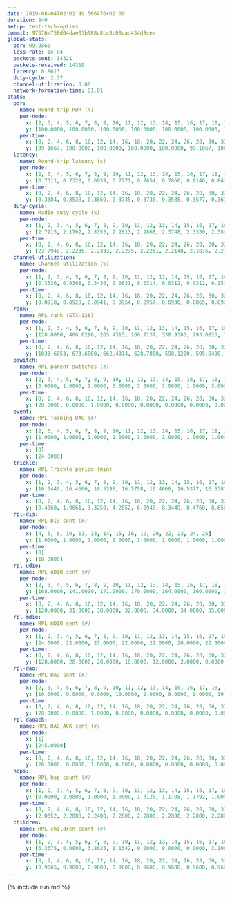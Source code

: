 ```yaml
---
date: 2019-08-04T02:01:49.566476+02:00
duration: 240
setup: test-tsch-optims
commit: 97376e758d04dae03b988c8cc8c08cad434d8cea
global-stats:
  pdr: 99.9860
  loss-rate: 1e-04
  packets-sent: 14321
  packets-received: 14319
  latency: 0.8613
  duty-cycle: 2.37
  channel-utilization: 0.08
  network-formation-time: 81.01
stats:
  pdr:
    name: Round-trip PDR (%)
    per-node:
      x: [2, 3, 4, 5, 6, 7, 8, 9, 10, 11, 12, 13, 14, 15, 16, 17, 18, 19, 20, 21, 22, 23, 24, 25]
      y: [100.0000, 100.0000, 100.0000, 100.0000, 100.0000, 100.0000, 100.0000, 100.0000, 100.0000, 100.0000, 100.0000, 100.0000, 100.0000, 99.8227, 100.0000, 100.0000, 100.0000, 100.0000, 100.0000, 100.0000, 100.0000, 100.0000, 100.0000, 99.8302]
    per-time:
      x: [0, 2, 4, 6, 8, 10, 12, 14, 16, 18, 20, 22, 24, 26, 28, 30, 32, 34, 36, 38, 40, 42, 44, 46, 48, 50, 52, 54, 56, 58, 60, 62, 64, 66, 68, 70, 72, 74, 76, 78, 80, 82, 84, 86, 88, 90, 92, 94, 96, 98, 100, 102, 104, 106, 108, 110, 112, 114, 116, 118, 120, 122, 124, 126, 128, 130, 132, 134, 136, 138, 140, 142, 144, 146, 148, 150, 152, 154, 156, 158, 160, 162, 164, 166, 168, 170, 172, 174, 176, 178, 180, 182, 184, 186, 188, 190, 192, 194, 196, 198, 200, 202, 204, 206, 208, 210, 212, 214, 216, 218, 220, 222, 224, 226, 228, 230, 232, 234, 236, 238, 240]
      y: [99.1667, 100.0000, 100.0000, 100.0000, 100.0000, 99.1667, 100.0000, 100.0000, 100.0000, 100.0000, 100.0000, 100.0000, 100.0000, 100.0000, 100.0000, 100.0000, 100.0000, 100.0000, 100.0000, 100.0000, 100.0000, 100.0000, 100.0000, 100.0000, 100.0000, 100.0000, 100.0000, 100.0000, 100.0000, 100.0000, 100.0000, 100.0000, 100.0000, 100.0000, 100.0000, 100.0000, 100.0000, 100.0000, 100.0000, 100.0000, 100.0000, 100.0000, 100.0000, 100.0000, 100.0000, 100.0000, 100.0000, 100.0000, 100.0000, 100.0000, 100.0000, 100.0000, 100.0000, 100.0000, 100.0000, 100.0000, 100.0000, 100.0000, 100.0000, 100.0000, 100.0000, 100.0000, 100.0000, 100.0000, 100.0000, 100.0000, 100.0000, 100.0000, 100.0000, 100.0000, 100.0000, 100.0000, 100.0000, 100.0000, 100.0000, 100.0000, 100.0000, 100.0000, 100.0000, 100.0000, 100.0000, 100.0000, 100.0000, 100.0000, 100.0000, 100.0000, 100.0000, 100.0000, 100.0000, 100.0000, 100.0000, 100.0000, 100.0000, 100.0000, 100.0000, 100.0000, 100.0000, 100.0000, 100.0000, 100.0000, 100.0000, 100.0000, 100.0000, 100.0000, 100.0000, 100.0000, 100.0000, 100.0000, 100.0000, 100.0000, 100.0000, 100.0000, 100.0000, 100.0000, 100.0000, 100.0000, 100.0000, 100.0000, 100.0000, 100.0000, null]
  latency:
    name: Round-trip latency (s)
    per-node:
      x: [2, 3, 4, 5, 6, 7, 8, 9, 10, 11, 12, 13, 14, 15, 16, 17, 18, 19, 20, 21, 22, 23, 24, 25]
      y: [0.7311, 0.7328, 0.6939, 0.7771, 0.7654, 0.7866, 0.8146, 0.8415, 0.7772, 0.8499, 0.8249, 0.7795, 0.8551, 0.8395, 0.8474, 0.8934, 0.8930, 0.9093, 0.8794, 1.0057, 0.9682, 1.1031, 1.0726, 1.0339]
    per-time:
      x: [0, 2, 4, 6, 8, 10, 12, 14, 16, 18, 20, 22, 24, 26, 28, 30, 32, 34, 36, 38, 40, 42, 44, 46, 48, 50, 52, 54, 56, 58, 60, 62, 64, 66, 68, 70, 72, 74, 76, 78, 80, 82, 84, 86, 88, 90, 92, 94, 96, 98, 100, 102, 104, 106, 108, 110, 112, 114, 116, 118, 120, 122, 124, 126, 128, 130, 132, 134, 136, 138, 140, 142, 144, 146, 148, 150, 152, 154, 156, 158, 160, 162, 164, 166, 168, 170, 172, 174, 176, 178, 180, 182, 184, 186, 188, 190, 192, 194, 196, 198, 200, 202, 204, 206, 208, 210, 212, 214, 216, 218, 220, 222, 224, 226, 228, 230, 232, 234, 236, 238, 240]
      y: [0.3384, 0.3538, 0.3669, 0.3735, 0.3736, 0.3585, 0.3577, 0.3616, 0.3465, 0.3834, 0.3733, 0.3905, 0.3537, 0.3985, 0.3748, 0.3549, 0.3400, 0.3263, 0.3069, 0.3497, 0.3117, 0.3418, 0.3633, 0.3310, 0.3617, 0.3507, 0.3331, 0.3545, 0.3213, 0.3989, 0.3615, 0.3103, 0.2999, 0.3037, 0.3280, 0.4194, 0.5312, 0.3874, 0.3111, 0.2840, 0.3651, 0.6321, 0.8877, 0.5654, 0.5747, 0.3230, 0.3737, 0.8238, 1.1709, 0.9556, 0.7001, 0.6213, 0.4703, 0.7681, 1.2462, 1.2610, 1.0296, 0.8300, 0.5998, 0.9384, 1.2649, 1.2704, 1.2449, 1.2423, 0.9935, 1.0176, 1.2538, 1.2628, 1.2541, 1.2483, 1.2575, 1.1978, 1.2500, 1.2739, 1.2682, 1.2649, 1.2712, 1.2604, 1.2468, 1.2486, 1.2513, 1.2622, 1.2703, 1.2382, 1.2403, 1.2364, 1.2633, 1.2455, 1.2601, 1.2424, 1.2286, 1.2486, 1.2523, 1.2558, 1.2367, 1.2557, 1.2208, 1.2512, 1.2347, 1.2400, 1.2483, 1.2281, 1.2317, 1.2441, 1.2589, 1.2498, 1.2461, 1.2413, 1.2394, 1.2405, 1.2295, 1.2323, 1.2386, 1.2296, 1.2261, 1.2309, 1.2263, 1.2426, 1.2329, 1.2432, null]
  duty-cycle:
    name: Radio duty cycle (%)
    per-node:
      x: [1, 2, 3, 4, 5, 6, 7, 8, 9, 10, 11, 12, 13, 14, 15, 16, 17, 18, 19, 20, 21, 22, 23, 24, 25]
      y: [2.7915, 2.1762, 2.8353, 2.2613, 2.2868, 2.3748, 2.3330, 2.3846, 2.1604, 2.2454, 2.2285, 2.2567, 2.4415, 2.3452, 2.1632, 2.5457, 2.3189, 2.3837, 2.4663, 2.3534, 2.2750, 2.4668, 2.4741, 2.3157, 2.4179]
    per-time:
      x: [0, 2, 4, 6, 8, 10, 12, 14, 16, 18, 20, 22, 24, 26, 28, 30, 32, 34, 36, 38, 40, 42, 44, 46, 48, 50, 52, 54, 56, 58, 60, 62, 64, 66, 68, 70, 72, 74, 76, 78, 80, 82, 84, 86, 88, 90, 92, 94, 96, 98, 100, 102, 104, 106, 108, 110, 112, 114, 116, 118, 120, 122, 124, 126, 128, 130, 132, 134, 136, 138, 140, 142, 144, 146, 148, 150, 152, 154, 156, 158, 160, 162, 164, 166, 168, 170, 172, 174, 176, 178, 180, 182, 184, 186, 188, 190, 192, 194, 196, 198, 200, 202, 204, 206, 208, 210, 212, 214, 216, 218, 220, 222, 224, 226, 228, 230, 232, 234, 236, 238, 240]
      y: [23.7948, 2.2236, 2.2333, 2.2275, 2.2251, 2.2148, 2.1876, 2.2199, 2.2111, 2.1919, 2.2226, 2.2155, 2.2147, 2.2174, 2.2612, 2.2279, 2.2082, 2.2242, 2.1841, 2.1953, 2.1949, 2.1776, 2.2097, 2.2026, 2.1871, 2.1944, 2.1992, 2.1851, 2.2287, 2.1970, 2.2155, 2.2026, 2.1795, 2.1791, 2.1827, 2.1657, 2.1955, 2.1778, 2.1757, 2.1654, 2.1981, 2.1682, 2.1885, 2.1915, 2.1872, 2.1759, 2.1724, 2.1822, 2.1826, 2.1923, 2.1760, 2.1656, 2.1878, 2.1705, 2.1671, 2.1752, 2.1844, 2.2109, 2.1913, 2.2001, 2.2040, 2.1896, 2.1933, 2.1815, 2.1758, 2.1858, 2.1923, 2.1883, 2.2117, 2.2020, 2.1853, 2.1833, 2.1626, 2.2001, 2.1757, 2.1892, 2.2106, 2.1981, 2.1898, 2.1864, 2.1853, 2.1881, 2.2134, 2.2040, 2.1733, 2.1966, 2.1802, 2.1856, 2.1744, 2.1939, 2.1755, 2.1685, 2.1986, 2.1964, 2.1908, 2.1752, 2.1965, 2.1773, 2.1886, 2.1803, 2.1913, 2.1992, 2.1775, 2.1859, 2.1791, 2.2006, 2.1935, 2.1919, 2.1767, 2.1903, 2.1876, 2.1837, 2.1809, 2.1933, 2.1712, 2.1781, 2.1862, 2.1766, 2.1869, 2.1854, null]
  channel-utilization:
    name: Channel utilization (%)
    per-node:
      x: [1, 2, 3, 4, 5, 6, 7, 8, 9, 10, 11, 12, 13, 14, 15, 16, 17, 18, 19, 20, 21, 22, 23, 24, 25]
      y: [0.3536, 0.0308, 0.3436, 0.0631, 0.0314, 0.0312, 0.0312, 0.1534, 0.0301, 0.0312, 0.0315, 0.1016, 0.0952, 0.0648, 0.0359, 0.1416, 0.0688, 0.1065, 0.0547, 0.0470, 0.0444, 0.0510, 0.0323, 0.0414, 0.0324]
    per-time:
      x: [0, 2, 4, 6, 8, 10, 12, 14, 16, 18, 20, 22, 24, 26, 28, 30, 32, 34, 36, 38, 40, 42, 44, 46, 48, 50, 52, 54, 56, 58, 60, 62, 64, 66, 68, 70, 72, 74, 76, 78, 80, 82, 84, 86, 88, 90, 92, 94, 96, 98, 100, 102, 104, 106, 108, 110, 112, 114, 116, 118, 120, 122, 124, 126, 128, 130, 132, 134, 136, 138, 140, 142, 144, 146, 148, 150, 152, 154, 156, 158, 160, 162, 164, 166, 168, 170, 172, 174, 176, 178, 180, 182, 184, 186, 188, 190, 192, 194, 196, 198, 200, 202, 204, 206, 208, 210, 212, 214, 216, 218, 220, 222, 224, 226, 228, 230, 232, 234, 236, 238, 240]
      y: [0.0918, 0.0928, 0.0941, 0.0954, 0.0957, 0.0930, 0.0865, 0.0926, 0.0917, 0.0862, 0.0958, 0.0940, 0.0934, 0.0940, 0.1053, 0.0962, 0.0879, 0.0944, 0.0822, 0.0850, 0.0857, 0.0798, 0.0899, 0.0869, 0.0840, 0.0826, 0.0853, 0.0856, 0.0969, 0.0836, 0.0910, 0.0885, 0.0788, 0.0807, 0.0781, 0.0756, 0.0846, 0.0780, 0.0757, 0.0754, 0.0806, 0.0756, 0.0803, 0.0798, 0.0797, 0.0760, 0.0768, 0.0779, 0.0770, 0.0858, 0.0753, 0.0739, 0.0786, 0.0760, 0.0757, 0.0788, 0.0795, 0.0860, 0.0817, 0.0815, 0.0839, 0.0815, 0.0798, 0.0772, 0.0785, 0.0805, 0.0776, 0.0796, 0.0843, 0.0830, 0.0792, 0.0788, 0.0727, 0.0826, 0.0768, 0.0797, 0.0841, 0.0819, 0.0794, 0.0789, 0.0790, 0.0793, 0.0864, 0.0837, 0.0739, 0.0812, 0.0765, 0.0778, 0.0764, 0.0808, 0.0752, 0.0753, 0.0802, 0.0804, 0.0793, 0.0742, 0.0814, 0.0758, 0.0795, 0.0759, 0.0806, 0.0801, 0.0770, 0.0789, 0.0759, 0.0835, 0.0808, 0.0804, 0.0769, 0.0790, 0.0799, 0.0781, 0.0762, 0.0810, 0.0749, 0.0761, 0.0787, 0.0760, 0.0798, 0.0769, null]
  rank:
    name: RPL rank (ETX-128)
    per-node:
      x: [1, 2, 3, 4, 5, 6, 7, 8, 9, 10, 11, 12, 13, 14, 15, 16, 17, 18, 19, 20, 21, 22, 23, 24, 25]
      y: [128.0000, 406.6296, 265.4315, 260.7137, 338.9383, 293.0823, 323.9218, 278.5228, 449.1893, 399.6033, 438.2273, 423.9212, 442.6033, 444.9834, 488.1265, 461.7521, 499.7397, 583.5265, 615.4303, 662.1660, 749.5418, 676.1399, 791.5040, 741.0204, 799.3659]
    per-time:
      x: [0, 2, 4, 6, 8, 10, 12, 14, 16, 18, 20, 22, 24, 26, 28, 30, 32, 34, 36, 38, 40, 42, 44, 46, 48, 50, 52, 54, 56, 58, 60, 62, 64, 66, 68, 70, 72, 74, 76, 78, 80, 82, 84, 86, 88, 90, 92, 94, 96, 98, 100, 102, 104, 106, 108, 110, 112, 114, 116, 118, 120, 122, 124, 126, 128, 130, 132, 134, 136, 138, 140, 142, 144, 146, 148, 150, 152, 154, 156, 158, 160, 162, 164, 166, 168, 170, 172, 174, 176, 178, 180, 182, 184, 186, 188, 190, 192, 194, 196, 198, 200, 202, 204, 206, 208, 210, 212, 214, 216, 218, 220, 222, 224, 226, 228, 230, 232, 234, 236, 238, 240]
      y: [1033.6053, 673.6000, 662.4314, 628.7800, 598.1200, 595.0400, 597.6400, 581.9200, 583.2400, 584.6800, 607.9623, 623.0600, 625.8000, 619.7885, 618.4118, 611.2200, 563.7818, 552.9412, 527.1400, 524.3200, 522.1373, 517.9020, 536.6078, 514.5686, 508.9804, 489.6471, 486.1400, 484.8462, 492.2600, 485.5098, 485.4615, 499.0784, 487.5800, 490.9020, 489.2941, 481.0000, 472.7115, 453.0962, 452.6400, 447.0400, 444.7600, 449.5686, 434.6600, 442.6667, 443.8627, 432.5000, 434.0600, 438.1800, 450.8113, 445.6400, 452.1800, 446.8000, 449.0784, 445.3400, 440.3725, 431.7059, 438.7255, 484.5000, 486.2400, 496.9600, 473.9200, 452.1200, 451.3208, 442.2000, 438.9020, 440.1765, 437.4000, 460.1373, 459.6275, 457.4902, 455.7647, 460.1600, 460.9020, 464.5200, 462.8431, 454.4600, 454.0196, 441.2600, 431.9020, 427.9412, 430.4000, 434.9000, 430.6000, 429.0200, 427.0000, 428.9400, 433.1176, 421.9800, 421.1400, 422.7000, 430.3200, 426.5600, 425.7800, 424.8600, 418.1600, 418.8600, 423.5600, 424.4000, 421.6200, 421.6600, 426.0800, 425.6275, 427.5098, 423.5600, 425.9800, 423.8200, 430.6400, 432.4902, 438.0400, 425.1400, 422.2400, 427.7600, 422.3200, 424.4400, 427.9000, 424.2800, 429.6200, 427.8000, 440.4800, 437.1000, null]
  pswitch:
    name: RPL parent switches (#)
    per-node:
      x: [2, 3, 4, 5, 6, 7, 8, 9, 10, 11, 12, 13, 14, 15, 16, 17, 18, 19, 20, 21, 22, 23, 24, 25]
      y: [3.0000, 1.0000, 1.0000, 3.0000, 3.0000, 3.0000, 1.0000, 3.0000, 2.0000, 2.0000, 1.0000, 2.0000, 1.0000, 5.0000, 2.0000, 2.0000, 5.0000, 4.0000, 7.0000, 11.0000, 3.0000, 11.0000, 5.0000, 7.0000]
    per-time:
      x: [0, 2, 4, 6, 8, 10, 12, 14, 16, 18, 20, 22, 24, 26, 28, 30, 32, 34, 36, 38, 40, 42, 44, 46, 48, 50, 52, 54, 56, 58, 60, 62, 64, 66, 68, 70, 72, 74, 76, 78, 80, 82, 84, 86, 88, 90, 92, 94, 96, 98, 100, 102, 104, 106, 108, 110, 112, 114, 116, 118, 120, 122, 124, 126, 128, 130, 132, 134, 136, 138, 140, 142, 144, 146, 148, 150, 152, 154, 156, 158, 160, 162, 164, 166, 168, 170, 172, 174, 176, 178, 180, 182, 184, 186, 188, 190, 192, 194, 196, 198, 200, 202, 204, 206, 208, 210, 212, 214]
      y: [28.0000, 0.0000, 1.0000, 0.0000, 0.0000, 0.0000, 0.0000, 0.0000, 0.0000, 0.0000, 3.0000, 0.0000, 0.0000, 2.0000, 1.0000, 0.0000, 5.0000, 1.0000, 0.0000, 0.0000, 1.0000, 1.0000, 1.0000, 1.0000, 1.0000, 1.0000, 0.0000, 2.0000, 0.0000, 1.0000, 2.0000, 1.0000, 0.0000, 1.0000, 1.0000, 1.0000, 2.0000, 2.0000, 0.0000, 0.0000, 0.0000, 1.0000, 0.0000, 1.0000, 1.0000, 0.0000, 0.0000, 0.0000, 3.0000, 0.0000, 0.0000, 0.0000, 1.0000, 0.0000, 1.0000, 1.0000, 1.0000, 0.0000, 0.0000, 0.0000, 0.0000, 0.0000, 3.0000, 0.0000, 1.0000, 1.0000, 0.0000, 1.0000, 1.0000, 1.0000, 1.0000, 0.0000, 1.0000, 0.0000, 1.0000, 0.0000, 1.0000, 0.0000, 1.0000, 1.0000, 0.0000, 0.0000, 0.0000, 0.0000, 0.0000, 0.0000, 1.0000, 0.0000, 0.0000, 0.0000, 0.0000, 0.0000, 0.0000, 0.0000, 0.0000, 0.0000, 0.0000, 0.0000, 0.0000, 0.0000, 0.0000, 1.0000, 1.0000, 0.0000, 0.0000, 0.0000, 0.0000, 1.0000]
  event:
    name: RPL joining DAG (#)
    per-node:
      x: [2, 3, 4, 5, 6, 7, 8, 9, 10, 11, 12, 13, 14, 15, 16, 17, 18, 19, 20, 21, 22, 23, 24, 25]
      y: [1.0000, 1.0000, 1.0000, 1.0000, 1.0000, 1.0000, 1.0000, 1.0000, 1.0000, 1.0000, 1.0000, 1.0000, 1.0000, 1.0000, 1.0000, 1.0000, 1.0000, 1.0000, 1.0000, 1.0000, 1.0000, 1.0000, 1.0000, 1.0000]
    per-time:
      x: [0]
      y: [24.0000]
  trickle:
    name: RPL Trickle period (min)
    per-node:
      x: [1, 2, 3, 4, 5, 6, 7, 8, 9, 10, 11, 12, 13, 14, 15, 16, 17, 18, 19, 20, 21, 22, 23, 24, 25]
      y: [16.6446, 16.4666, 16.5395, 16.5758, 16.4666, 16.5377, 16.5382, 16.5304, 16.5382, 16.5338, 16.5344, 16.5304, 16.5293, 16.5304, 16.5453, 16.5290, 16.5338, 16.5409, 16.3163, 16.4780, 16.0826, 16.5306, 16.6093, 16.5384, 16.5952]
    per-time:
      x: [0, 2, 4, 6, 8, 10, 12, 14, 16, 18, 20, 22, 24, 26, 28, 30, 32, 34, 36, 38, 40, 42, 44, 46, 48, 50, 52, 54, 56, 58, 60, 62, 64, 66, 68, 70, 72, 74, 76, 78, 80, 82, 84, 86, 88, 90, 92, 94, 96, 98, 100, 102, 104, 106, 108, 110, 112, 114, 116, 118, 120, 122, 124, 126, 128, 130, 132, 134, 136, 138, 140, 142, 144, 146, 148, 150, 152, 154, 156, 158, 160, 162, 164, 166, 168, 170, 172, 174, 176, 178, 180, 182, 184, 186, 188, 190, 192, 194, 196, 198, 200, 202, 204, 206, 208, 210, 212, 214, 216, 218, 220, 222, 224, 226, 228, 230, 232, 234, 236, 238, 240]
      y: [0.4060, 1.9661, 3.3250, 4.2052, 6.0948, 8.3449, 8.4760, 8.6508, 9.0877, 16.7772, 16.9817, 17.1267, 17.4763, 17.4763, 17.4763, 17.4763, 17.4763, 17.4763, 17.4763, 17.4763, 17.4763, 17.4763, 17.4763, 17.4763, 17.4763, 17.4763, 17.4763, 17.4763, 17.4763, 17.4763, 17.4763, 17.4763, 17.4763, 17.4763, 17.4763, 17.4763, 17.4763, 17.4763, 17.4763, 17.4763, 17.4763, 17.4763, 17.4763, 17.4763, 17.4763, 17.4763, 17.4763, 17.4763, 17.4763, 17.4763, 17.4763, 17.4763, 17.4763, 17.4763, 17.4763, 17.4763, 17.4763, 17.4763, 17.4763, 17.4763, 17.4763, 17.4763, 17.4763, 17.4763, 17.4763, 17.4763, 17.4763, 17.4763, 17.4763, 17.4763, 17.4763, 17.4763, 17.4763, 17.4763, 17.4763, 17.4763, 17.4763, 17.4763, 17.4763, 17.4763, 17.4763, 17.4763, 17.4763, 17.4763, 17.4763, 17.4763, 17.4763, 17.4763, 17.4763, 17.4763, 17.4763, 17.4763, 17.4763, 17.4763, 17.4763, 17.4763, 17.4763, 17.4763, 17.4763, 17.4763, 17.4763, 17.4763, 17.4763, 17.4763, 17.4763, 17.4763, 17.4763, 17.4763, 17.4763, 17.4763, 17.4763, 17.4763, 17.4763, 17.4763, 17.4763, 17.4763, 17.4763, 17.4763, 17.4763, 17.4763, null]
  rpl-dis:
    name: RPL DIS sent (#)
    per-node:
      x: [4, 5, 6, 10, 11, 13, 14, 15, 16, 19, 20, 22, 23, 24, 25]
      y: [1.0000, 1.0000, 1.0000, 1.0000, 1.0000, 1.0000, 1.0000, 1.0000, 1.0000, 2.0000, 1.0000, 1.0000, 3.0000, 1.0000, 1.0000]
    per-time:
      x: [0]
      y: [18.0000]
  rpl-udio:
    name: RPL uDIO sent (#)
    per-node:
      x: [2, 3, 4, 5, 6, 7, 8, 9, 10, 11, 12, 13, 14, 15, 16, 17, 18, 19, 20, 21, 22, 23, 24, 25]
      y: [168.0000, 141.0000, 171.0000, 170.0000, 164.0000, 160.0000, 136.0000, 162.0000, 170.0000, 171.0000, 160.0000, 166.0000, 172.0000, 166.0000, 161.0000, 168.0000, 163.0000, 166.0000, 169.0000, 171.0000, 171.0000, 167.0000, 161.0000, 172.0000]
    per-time:
      x: [0, 2, 4, 6, 8, 10, 12, 14, 16, 18, 20, 22, 24, 26, 28, 30, 32, 34, 36, 38, 40, 42, 44, 46, 48, 50, 52, 54, 56, 58, 60, 62, 64, 66, 68, 70, 72, 74, 76, 78, 80, 82, 84, 86, 88, 90, 92, 94, 96, 98, 100, 102, 104, 106, 108, 110, 112, 114, 116, 118, 120, 122, 124, 126, 128, 130, 132, 134, 136, 138, 140, 142, 144, 146, 148, 150, 152, 154, 156, 158, 160, 162, 164, 166, 168, 170, 172, 174, 176, 178, 180, 182, 184, 186, 188, 190, 192, 194, 196, 198, 200, 202, 204, 206, 208, 210, 212, 214, 216, 218, 220, 222, 224, 226, 228, 230, 232, 234, 236, 238, 240]
      y: [120.0000, 31.0000, 38.0000, 32.0000, 34.0000, 34.0000, 35.0000, 31.0000, 32.0000, 33.0000, 34.0000, 35.0000, 31.0000, 34.0000, 28.0000, 36.0000, 34.0000, 31.0000, 33.0000, 33.0000, 30.0000, 28.0000, 36.0000, 33.0000, 37.0000, 31.0000, 28.0000, 35.0000, 32.0000, 31.0000, 39.0000, 31.0000, 36.0000, 28.0000, 30.0000, 29.0000, 30.0000, 36.0000, 35.0000, 29.0000, 35.0000, 32.0000, 33.0000, 34.0000, 26.0000, 32.0000, 29.0000, 36.0000, 31.0000, 31.0000, 27.0000, 31.0000, 28.0000, 31.0000, 35.0000, 28.0000, 32.0000, 38.0000, 29.0000, 35.0000, 35.0000, 31.0000, 34.0000, 35.0000, 32.0000, 28.0000, 29.0000, 38.0000, 34.0000, 31.0000, 36.0000, 31.0000, 30.0000, 30.0000, 28.0000, 31.0000, 31.0000, 31.0000, 31.0000, 32.0000, 30.0000, 27.0000, 36.0000, 31.0000, 34.0000, 35.0000, 34.0000, 33.0000, 27.0000, 32.0000, 32.0000, 30.0000, 35.0000, 32.0000, 35.0000, 30.0000, 31.0000, 32.0000, 32.0000, 32.0000, 31.0000, 32.0000, 31.0000, 32.0000, 33.0000, 31.0000, 32.0000, 37.0000, 26.0000, 35.0000, 31.0000, 29.0000, 35.0000, 33.0000, 30.0000, 32.0000, 33.0000, 33.0000, 31.0000, 32.0000, 3.0000]
  rpl-mdio:
    name: RPL mDIO sent (#)
    per-node:
      x: [1, 2, 3, 4, 5, 6, 7, 8, 9, 10, 11, 12, 13, 14, 15, 16, 17, 18, 19, 20, 21, 22, 23, 24, 25]
      y: [24.0000, 22.0000, 23.0000, 22.0000, 22.0000, 20.0000, 22.0000, 24.0000, 22.0000, 20.0000, 20.0000, 25.0000, 25.0000, 21.0000, 23.0000, 20.0000, 21.0000, 24.0000, 25.0000, 21.0000, 28.0000, 20.0000, 20.0000, 20.0000, 20.0000]
    per-time:
      x: [0, 2, 4, 6, 8, 10, 12, 14, 16, 18, 20, 22, 24, 26, 28, 30, 32, 34, 36, 38, 40, 42, 44, 46, 48, 50, 52, 54, 56, 58, 60, 62, 64, 66, 68, 70, 72, 74, 76, 78, 80, 82, 84, 86, 88, 90, 92, 94, 96, 98, 100, 102, 104, 106, 108, 110, 112, 114, 116, 118, 120, 122, 124, 126, 128, 130, 132, 134, 136, 138, 140, 142, 144, 146, 148, 150, 152, 154, 156, 158, 160, 162, 164, 166, 168, 170, 172, 174, 176, 178, 180, 182, 184, 186, 188, 190, 192, 194, 196, 198, 200, 202, 204, 206, 208, 210, 212, 214, 216, 218, 220, 222, 224, 226, 228, 230, 232, 234, 236, 238]
      y: [128.0000, 28.0000, 28.0000, 18.0000, 12.0000, 2.0000, 0.0000, 13.0000, 9.0000, 2.0000, 1.0000, 1.0000, 0.0000, 3.0000, 6.0000, 6.0000, 5.0000, 4.0000, 0.0000, 1.0000, 0.0000, 0.0000, 6.0000, 4.0000, 3.0000, 6.0000, 6.0000, 0.0000, 0.0000, 0.0000, 1.0000, 6.0000, 5.0000, 4.0000, 7.0000, 2.0000, 0.0000, 0.0000, 0.0000, 1.0000, 8.0000, 3.0000, 5.0000, 8.0000, 0.0000, 0.0000, 0.0000, 0.0000, 1.0000, 0.0000, 9.0000, 8.0000, 6.0000, 0.0000, 1.0000, 0.0000, 0.0000, 8.0000, 5.0000, 4.0000, 7.0000, 1.0000, 0.0000, 0.0000, 0.0000, 2.0000, 8.0000, 3.0000, 5.0000, 5.0000, 2.0000, 0.0000, 0.0000, 0.0000, 4.0000, 3.0000, 5.0000, 7.0000, 4.0000, 1.0000, 0.0000, 1.0000, 0.0000, 6.0000, 4.0000, 6.0000, 5.0000, 3.0000, 0.0000, 0.0000, 1.0000, 0.0000, 7.0000, 4.0000, 6.0000, 6.0000, 1.0000, 1.0000, 0.0000, 0.0000, 2.0000, 7.0000, 6.0000, 3.0000, 3.0000, 2.0000, 1.0000, 0.0000, 1.0000, 1.0000, 3.0000, 11.0000, 4.0000, 5.0000, 0.0000, 1.0000, 0.0000, 0.0000, 4.0000, 8.0000]
  rpl-dao:
    name: RPL DAO sent (#)
    per-node:
      x: [2, 3, 4, 5, 6, 7, 8, 9, 10, 11, 12, 13, 14, 15, 16, 17, 18, 19, 20, 21, 22, 23, 24, 25]
      y: [10.0000, 9.0000, 9.0000, 10.0000, 9.0000, 9.0000, 9.0000, 10.0000, 9.0000, 9.0000, 9.0000, 10.0000, 9.0000, 11.0000, 10.0000, 10.0000, 10.0000, 10.0000, 11.0000, 14.0000, 10.0000, 15.0000, 11.0000, 13.0000]
    per-time:
      x: [0, 2, 4, 6, 8, 10, 12, 14, 16, 18, 20, 22, 24, 26, 28, 30, 32, 34, 36, 38, 40, 42, 44, 46, 48, 50, 52, 54, 56, 58, 60, 62, 64, 66, 68, 70, 72, 74, 76, 78, 80, 82, 84, 86, 88, 90, 92, 94, 96, 98, 100, 102, 104, 106, 108, 110, 112, 114, 116, 118, 120, 122, 124, 126, 128, 130, 132, 134, 136, 138, 140, 142, 144, 146, 148, 150, 152, 154, 156, 158, 160, 162, 164, 166, 168, 170, 172, 174, 176, 178, 180, 182, 184, 186, 188, 190, 192, 194, 196, 198, 200, 202, 204, 206, 208, 210, 212, 214, 216, 218, 220, 222, 224, 226, 228, 230, 232, 234, 236, 238]
      y: [28.0000, 0.0000, 1.0000, 0.0000, 0.0000, 0.0000, 0.0000, 0.0000, 0.0000, 0.0000, 3.0000, 0.0000, 0.0000, 2.0000, 18.0000, 0.0000, 4.0000, 2.0000, 0.0000, 0.0000, 1.0000, 1.0000, 1.0000, 1.0000, 2.0000, 1.0000, 0.0000, 2.0000, 8.0000, 5.0000, 5.0000, 1.0000, 0.0000, 1.0000, 2.0000, 1.0000, 3.0000, 2.0000, 0.0000, 0.0000, 0.0000, 2.0000, 4.0000, 6.0000, 4.0000, 1.0000, 0.0000, 0.0000, 4.0000, 2.0000, 1.0000, 1.0000, 1.0000, 0.0000, 1.0000, 1.0000, 4.0000, 8.0000, 1.0000, 4.0000, 0.0000, 0.0000, 5.0000, 1.0000, 2.0000, 2.0000, 0.0000, 1.0000, 2.0000, 2.0000, 3.0000, 7.0000, 2.0000, 2.0000, 1.0000, 0.0000, 2.0000, 1.0000, 3.0000, 1.0000, 2.0000, 0.0000, 2.0000, 0.0000, 0.0000, 7.0000, 4.0000, 2.0000, 0.0000, 0.0000, 2.0000, 0.0000, 3.0000, 2.0000, 2.0000, 0.0000, 1.0000, 1.0000, 0.0000, 6.0000, 4.0000, 2.0000, 3.0000, 0.0000, 1.0000, 1.0000, 2.0000, 3.0000, 2.0000, 1.0000, 0.0000, 1.0000, 0.0000, 6.0000, 2.0000, 2.0000, 3.0000, 0.0000, 0.0000, 2.0000]
  rpl-daoack:
    name: RPL DAO-ACK sent (#)
    per-node:
      x: [1]
      y: [245.0000]
    per-time:
      x: [0, 2, 4, 6, 8, 10, 12, 14, 16, 18, 20, 22, 24, 26, 28, 30, 32, 34, 36, 38, 40, 42, 44, 46, 48, 50, 52, 54, 56, 58, 60, 62, 64, 66, 68, 70, 72, 74, 76, 78, 80, 82, 84, 86, 88, 90, 92, 94, 96, 98, 100, 102, 104, 106, 108, 110, 112, 114, 116, 118, 120, 122, 124, 126, 128, 130, 132, 134, 136, 138, 140, 142, 144, 146, 148, 150, 152, 154, 156, 158, 160, 162, 164, 166, 168, 170, 172, 174, 176, 178, 180, 182, 184, 186, 188, 190, 192, 194, 196, 198, 200, 202, 204, 206, 208, 210, 212, 214, 216, 218, 220, 222, 224, 226, 228, 230, 232, 234, 236, 238]
      y: [28.0000, 0.0000, 1.0000, 0.0000, 0.0000, 0.0000, 0.0000, 0.0000, 0.0000, 0.0000, 3.0000, 0.0000, 0.0000, 2.0000, 18.0000, 0.0000, 4.0000, 2.0000, 0.0000, 0.0000, 1.0000, 1.0000, 1.0000, 1.0000, 3.0000, 0.0000, 0.0000, 2.0000, 11.0000, 2.0000, 5.0000, 1.0000, 0.0000, 1.0000, 2.0000, 1.0000, 3.0000, 2.0000, 0.0000, 0.0000, 0.0000, 2.0000, 5.0000, 5.0000, 4.0000, 1.0000, 0.0000, 1.0000, 3.0000, 2.0000, 1.0000, 1.0000, 1.0000, 0.0000, 1.0000, 1.0000, 4.0000, 8.0000, 1.0000, 4.0000, 0.0000, 0.0000, 4.0000, 1.0000, 2.0000, 2.0000, 0.0000, 1.0000, 2.0000, 2.0000, 3.0000, 7.0000, 2.0000, 2.0000, 1.0000, 0.0000, 2.0000, 1.0000, 3.0000, 1.0000, 2.0000, 0.0000, 2.0000, 0.0000, 1.0000, 6.0000, 4.0000, 2.0000, 0.0000, 0.0000, 2.0000, 0.0000, 3.0000, 2.0000, 2.0000, 0.0000, 1.0000, 1.0000, 0.0000, 6.0000, 4.0000, 2.0000, 3.0000, 0.0000, 1.0000, 1.0000, 2.0000, 3.0000, 2.0000, 1.0000, 0.0000, 1.0000, 0.0000, 6.0000, 2.0000, 2.0000, 3.0000, 0.0000, 0.0000, 2.0000]
  hops:
    name: RPL hop count (#)
    per-node:
      x: [1, 2, 3, 4, 5, 6, 7, 8, 9, 10, 11, 12, 13, 14, 15, 16, 17, 18, 19, 20, 21, 22, 23, 24, 25]
      y: [0.0000, 2.0000, 1.0000, 1.0000, 1.3125, 1.1708, 1.1792, 1.0000, 2.0000, 2.0000, 2.0000, 1.0000, 2.0000, 2.0000, 2.1250, 2.1417, 2.0000, 2.9167, 3.0000, 3.2000, 3.8208, 3.4351, 4.3013, 3.9205, 4.0837]
    per-time:
      x: [0, 2, 4, 6, 8, 10, 12, 14, 16, 18, 20, 22, 24, 26, 28, 30, 32, 34, 36, 38, 40, 42, 44, 46, 48, 50, 52, 54, 56, 58, 60, 62, 64, 66, 68, 70, 72, 74, 76, 78, 80, 82, 84, 86, 88, 90, 92, 94, 96, 98, 100, 102, 104, 106, 108, 110, 112, 114, 116, 118, 120, 122, 124, 126, 128, 130, 132, 134, 136, 138, 140, 142, 144, 146, 148, 150, 152, 154, 156, 158, 160, 162, 164, 166, 168, 170, 172, 174, 176, 178, 180, 182, 184, 186, 188, 190, 192, 194, 196, 198, 200, 202, 204, 206, 208, 210, 212, 214, 216, 218, 220, 222, 224, 226, 228, 230, 232, 234, 236, 238]
      y: [2.0652, 2.2000, 2.2400, 2.2800, 2.2800, 2.2800, 2.2800, 2.2800, 2.2800, 2.2800, 2.4800, 2.4800, 2.4800, 2.4800, 2.4800, 2.4800, 2.5200, 2.4400, 2.4400, 2.4400, 2.4200, 2.3800, 2.3600, 2.3200, 2.3200, 2.3200, 2.3200, 2.2800, 2.2000, 2.2000, 2.2000, 2.1400, 2.1200, 2.1200, 2.1400, 2.1600, 2.1600, 2.1400, 2.1200, 2.1200, 2.1200, 2.1400, 2.1600, 2.1600, 2.1400, 2.1200, 2.1200, 2.1200, 2.1200, 2.1200, 2.1200, 2.1200, 2.1200, 2.1200, 2.1200, 2.1200, 2.1200, 2.1200, 2.1200, 2.1200, 2.1200, 2.1200, 2.1200, 2.1200, 2.1200, 2.1200, 2.1200, 2.1200, 2.1400, 2.1600, 2.1600, 2.1600, 2.2000, 2.2000, 2.2000, 2.2000, 2.2000, 2.2000, 2.2000, 2.1800, 2.1600, 2.1600, 2.1600, 2.1600, 2.1600, 2.1600, 2.1400, 2.1200, 2.1200, 2.1200, 2.1200, 2.1200, 2.1200, 2.1200, 2.1200, 2.1200, 2.1200, 2.1200, 2.1200, 2.1200, 2.1200, 2.1200, 2.1200, 2.1200, 2.1200, 2.1200, 2.1200, 2.1000, 2.0800, 2.0800, 2.0800, 2.0800, 2.0800, 2.0800, 2.0800, 2.0800, 2.0800, 2.0800, 2.0800, 2.0800]
  children:
    name: RPL children count (#)
    per-node:
      x: [1, 2, 3, 4, 5, 6, 7, 8, 9, 10, 11, 12, 13, 14, 15, 16, 17, 18, 19, 20, 21, 22, 23, 24, 25]
      y: [6.3375, 0.0000, 3.8625, 1.1542, 0.0000, 0.0000, 0.0000, 3.1083, 0.0000, 0.0000, 0.0000, 1.3583, 0.6375, 0.3542, 0.1583, 2.2958, 0.4000, 1.9250, 0.4917, 0.4958, 0.4042, 0.6569, 0.0251, 0.3222, 0.0000]
    per-time:
      x: [0, 2, 4, 6, 8, 10, 12, 14, 16, 18, 20, 22, 24, 26, 28, 30, 32, 34, 36, 38, 40, 42, 44, 46, 48, 50, 52, 54, 56, 58, 60, 62, 64, 66, 68, 70, 72, 74, 76, 78, 80, 82, 84, 86, 88, 90, 92, 94, 96, 98, 100, 102, 104, 106, 108, 110, 112, 114, 116, 118, 120, 122, 124, 126, 128, 130, 132, 134, 136, 138, 140, 142, 144, 146, 148, 150, 152, 154, 156, 158, 160, 162, 164, 166, 168, 170, 172, 174, 176, 178, 180, 182, 184, 186, 188, 190, 192, 194, 196, 198, 200, 202, 204, 206, 208, 210, 212, 214, 216, 218, 220, 222, 224, 226, 228, 230, 232, 234, 236, 238]
      y: [0.9565, 0.9600, 0.9600, 0.9600, 0.9600, 0.9600, 0.9600, 0.9600, 0.9600, 0.9600, 0.9600, 0.9600, 0.9600, 0.9600, 0.9600, 0.9600, 0.9600, 0.9600, 0.9600, 0.9600, 0.9600, 0.9600, 0.9600, 0.9600, 0.9600, 0.9600, 0.9600, 0.9600, 0.9600, 0.9600, 0.9600, 0.9600, 0.9600, 0.9600, 0.9600, 0.9600, 0.9600, 0.9600, 0.9600, 0.9600, 0.9600, 0.9600, 0.9600, 0.9600, 0.9600, 0.9600, 0.9600, 0.9600, 0.9600, 0.9600, 0.9600, 0.9600, 0.9600, 0.9600, 0.9600, 0.9600, 0.9600, 0.9600, 0.9600, 0.9600, 0.9600, 0.9600, 0.9600, 0.9600, 0.9600, 0.9600, 0.9600, 0.9600, 0.9600, 0.9600, 0.9600, 0.9600, 0.9600, 0.9600, 0.9600, 0.9600, 0.9600, 0.9600, 0.9600, 0.9600, 0.9600, 0.9600, 0.9600, 0.9600, 0.9600, 0.9600, 0.9600, 0.9600, 0.9600, 0.9600, 0.9600, 0.9600, 0.9600, 0.9600, 0.9600, 0.9600, 0.9600, 0.9600, 0.9600, 0.9600, 0.9600, 0.9600, 0.9600, 0.9600, 0.9600, 0.9600, 0.9600, 0.9600, 0.9600, 0.9600, 0.9600, 0.9600, 0.9600, 0.9600, 0.9600, 0.9600, 0.9600, 0.9600, 0.9600, 0.9600]
---
```


{% include run.md %}
